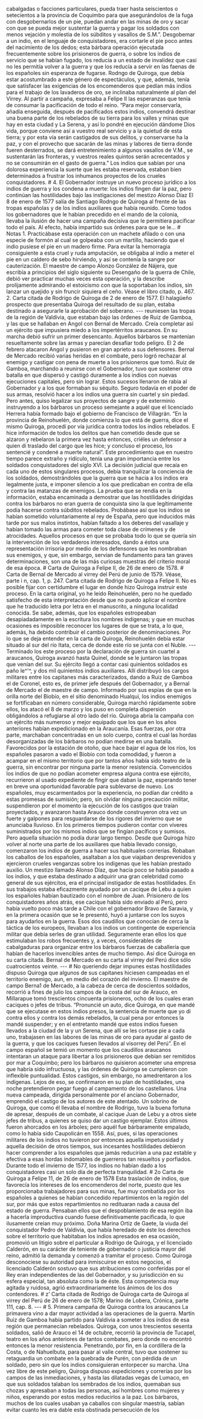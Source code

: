 cabalgadas o facciones particulares, pueda traer hasta seiscientos o setecientos a la provincia de Coquimbo para que asegurándolos de la fuga con desgobernarlos de un pie, puedan andar en las minas de oro y sacar con que se pueda mejor sustentar la guerra y pagar los soldados con menos vejación y molestia de los súbditos y vasallos de S.M.”. Desgobemar a un indio, en el lenguaje de conquistadores, era cortarle el pie poco antes del nacimiento de los dedos; esta bárbara operación ejecutada frecuentemente sobre los prisioneros de guerra, o sobre los indios de servicio que se habían fugado, los reducía a un estado de invalidez que casi no les permitía volver a la guerra y que los reducía a servir en las faenas de los españoles sin esperanza de fugarse. Rodngo de Quiroga, que debía estar acostumbrado a este género de espectáculos, y que, además, tenía que satisfacer las exigencias de los encomenderos que pedían más indios para el trabajo de los lavaderos de oro, se inclinaba naturalmente al plan del Virrey. Al partir a campaña, expresaba a Felipe II las esperanzas que tenía de consumar la pacificación de todo el reino. “Para mejor conservarla, añadía enseguida, después de pacificados estos indios, convendrá destinar una buena parte de los rebelados de su tierra para los valles y minas que hay en esta ciudad y La Serena, y así lo pondré en ejecución dándome Dios vida, porque conviene así a vuestro real servicio y a la quietud de esta tierra; y por esta vía serán castigados de sus delitos, y conservarse ha la paz, y con el provecho que sacarán de las minas y labores de tierra donde fueren desterrados, se dará entretenimiento a algunos vasallos de V.M., se sustentarán las fronteras, y vuestros reales quintos serán acrecentados y no se consumirán en el gasto de guerra.” Los indios que sabían por una dolorosa experiencia la suerte que les estaba reservada, estaban bien determinados a frustrar los inhumanos proyectos de los crueles conquistadores. # 4. El Gobernador instruye un nuevo proceso jurídico a los indios de guerra y los condena a muerte: los indios fingen dar la paz, pero continúan las hostilidades bajo las instigaciones del mestizo Alonso Díaz El 8 de enero de 1577 salía de Santiago Rodngo de Quiroga al frente de las tropas españolas y de los indios auxiliares que había reunido. Como todos los gobernadores que le habían precedido en el mando de la colonia, llevaba la ilusión de hacer una campaña decisiva que le permitiera pacificar todo el país. Al efecto, había impartido sus órdenes para que se le... # Notas 1. Practicábase esta operación con un machete afilado o con una especie de formón al cual se golpeaba con un martillo, haciendo que el indio pusiese el pie en un madero firme. Para evitar la hemorragia consiguiente a esta cruel y ruda amputación, se obligaba al indio a meter el pie en un caldero de sebo hirviendo, y así se contenía la sangre por cauterización. El maestre de campo Alonzo González de Nájera, que escribía a principios del siglo siguiente su Desengaño de la guerra de Chile, debió ver practicar muchas veces esta operación, y la describe prolijamente admirando el estoicismo con que la soportaban los indios, sin lanzar un quejido y sin fruncir siquiera el ceño. Véase el libro citado, p. 467. 2. Carta citada de Rodrigo de Quiroga de 2 de enero de 1577. El halagüeño prospecto que presentaba Quiroga del resultado de su plan, estaba destinado a asegurarle la aprobación del soberano. --- reuniesen las tropas de la región de Valdivia, que estaban bajo las órdenes de Ruiz de Gamboa, y las que se hallaban en Angol con Bernal de Mercado. Creía completar así un ejército que impusiera miedo a los impertérritos araucanos. En su marcha debió sufrir un primer desencanto. Aquellos bárbaros se mantenían resueltamente sobre las armas y parecían desafiar todo peligro. El 2 de febrero atacaron Angol y pusieron en gran aprieto a sus defensores. Bernal de Mercado recibió varias heridas en el combate, pero logró rechazar al enemigo y castigar con pena de muerte a los prisioneros que tomó. Ruiz de Gamboa, marchando a reunirse con el Gobernador, tuvo que sostener otra batalla en que dispersó y castigó duramente a los indios con nuevas ejecuciones capitales, pero sin lograr. Estos sucesos llenaron de rabia al Gobernador y a los que formaban su séquito. Seguro todavía en el poder de sus armas, resolvió hacer a los indios una guerra sin cuartel y sin piedad. Pero antes, quiso legalizar sus proyectos de sangre y de exterminio instruyendo a los bárbaros un proceso semejante a aquél que el licenciado Herrera había formado bajo el gobierno de Francisco de Villagrán. “En la provincia de Reinohuelén, donde comienza lo que está de guerra, dice el mismo Quiroga, procedí por vía jurídica contra todos los indios rebelados. E hice información de todos los delitos que han cometido desde que se alzaron y rebelaron la primera vez hasta entonces, criéles un defensor a quien di traslado del cargo que les hice; y concluso el proceso, los sentencié y condené a muerte natural”. Este procedimiento que en nuestro tiempo parece extraño y ridículo, tenía una gran importancia entre los soldados conquistadores del siglo XVI. La decisión judicial que recaía en cada uno de estos singulares procesos, debía tranquilizar la conciencia de los soldados, demostrándoles que la guerra que se hacía a los indios era legalmente justa, e imponer silencio a los que predicaban en contra de ella y contra las matanzas de enemigos. La prueba que se rendía en la información, estaba encaminada a demostrar que las hostilidades dirigidas contra los bárbaros no eran guerra de conquista sino la que legítimamente podía hacerse contra súbditos rebelados. Probábase así que los indios se habían sometido voluntariamente al rey de España, pero que inducidos más tarde por sus malos instintos, habían faltado a los deberes del vasallaje y habían tomado las armas para cometer toda clase de crímenes y de atrocidades. Aquellos procesos en que se probaba todo lo que se quería sin la intervención de los verdaderos interesados, dando a éstos una representación irrisoria por medio de los defensores que les nombraban sus enemigos, y que, sin embargo, servían de fundamento para tan graves determinaciones, son una de las más curiosas muestras del criterio moral de esa época. # Carta de Quiroga a Felipe II, de 26 de enero de 1578. # Carta de Bernal de Mercado al virrey del Perú de junio de 1579. Véase, parte i n, cap. 1, p. 247. Carta citada de Rodrigo de Quiroga a Felipe II. No es posible fijar con certidumbre el lugar en donde hizo Quiroga instruir este proceso. En la carta original, yo he leído Reinohuelén, pero no he quedado satisfecho de esta interpretación desde que no puedo aplicar el nombre que he traducido letra por letra en el manuscrito, a ninguna localidad conocida. Se sabe, además, que los españoles estropeaban desapiadadamente en la escritura los nombres indígenas; y que en muchas ocasiones es imposible reconocer los lugares de que se trata, a lo que, además, ha debido contribuir el cambio posterior de denominaciones. Por lo que se deja entender en la carta de Quiroga, Reinohuelén debía estar situado al sur del río Itata, cerca de donde este río se junta con el Nuble. --- Terminado los este proceso por la declaración de guerra sin cuartel a araucanos, Quiroga avanzó hasta Quinel, donde se le juntaron las tropas que venían del sur. Su ejército llegó a contar casi quinientos soldados es paño le^'^, y dos mil quinientos indios auxiliares. Allí distribuyó los cargos militares entre los capitanes más caracterizados, dando a Ruiz de Gamboa el de Coronel, esto es, de primer jefe después del Gobernador, y a Bernal de Mercado el de maestre de campo. Informado por sus espías de que en la orilla norte del Biobío, en el sitio denominado Hualqui, los indios enemigos se fortificaban en número considerable, Quiroga marchó rápidamente sobre ellos, los atacó el 8 de marzo y los puso en completa dispersión obligándolos a refugiarse al otro lado del río. Quiroga abría la campaña con un ejército más numeroso y mejor equipado que los que en los años anteriores habían expedicionado en la Araucanía. Esas fuerzas, por otra parte, marchaban concentradas en un solo cuerpo, contra el cual las hordas desorganizadas de los bárbaros no podían medirse en una batalla. Favorecidos por la estación de otoño, que hace bajar el agua de los ríos, los españoles pasaron a vado el Biobío con toda comodidad, y fueron a acampar en el mismo territorio que por tantos años había sido teatro de la guerra, sin encontrar por ninguna parte la menor resistencia. Convencidos los indios de que no podían acometer empresa alguna contra ese ejército, recurrieron al usado expediente de fingir que daban la paz, esperando tener en breve una oportunidad favorable para sublevarse de nuevo. Los españoles, muy escarmentados por la experiencia, no podían dar crédito a estas promesas de sumisión; pero, sin olvidar ninguna precaución militar, suspendieron por el momento la ejecución de los castigos que traían proyectados, y avanzaron hasta Arauco donde construyeron otra vez un fuerte y galpones para resguardarse de los rigores del invierno que se anunciaba lluvioso. En los primeros tiempos pudieron contar con víveres suministrados por los mismos indios que se fingían pacíficos y sumisos. Pero aquella situación no podía durar largo tiempo. Desde que Quiroga hizo volver al norte una parte de los auxiliares que había llevado consigo, comenzaron los indios de guerra a hacer sus habituales correrías. Robaban los caballos de los españoles, asaltaban a los que viajaban desprevenidos y ejercieron crueles venganzas sobre los indígenas que les habían prestado auxilio. Un mestizo llamado Alonso Díaz, que hacía poco se había pasado a los indios, y que estaba destinado a adquirir una gran celebridad como general de sus ejércitos, era el principal instigador de estas hostilidades. En sus trabajos estaba eficazmente ayudado por un cacique de Lebu a quien los españoles habían bautizado con el nombre de Juan. Prisionero de los conquistadores años atrás, ese cacique había sido enviado al Perú, pero había vuelto poco más tarde a Chile con el gobernador Bravo de Saravia, y en la primera ocasión que se le presentó, huyó a juntarse con los suyos para ayudarlos en la guerra. Esos dos caudillos que conocían de cerca la táctica de los europeos, llevaban a los indios un contingente de experiencia militar que debía serles de gran utilidad. Seguramente eran ellos los que estimulaban los robos frecuentes y, a veces, considerables de cabalgaduras para organizar entre los bárbaros fuerzas de caballería que habían de hacerlos invencibles antes de mucho tiempo. Así dice Quiroga en su carta citada. Bernal de Mercado en su carta al virrey del Perú dice sólo cuatrocientos veinte. --- # No queriendo dejar impunes estas hostilidades dispuso Quiroga que algunos de sus capitanes hiciesen campeadas en el territorio enemigo, aun, en medio del corazón del invierno. El maestre de campo Berna1 de Mercado, a la cabeza de cerca de doscientos soldados, recorrió a fines de julio los campos de la costa del sur de Arauco, en Millarapue tomó trescientos cincuenta prisioneros, ocho de los cuales eran caciques o jefes de tribus. “Pronuncié un auto, dice Quiroga, en que mandé que se ejecutase en estos indios presos, la sentencia de muerte que yo di contra ellos y contra los demás rebelados, la cual pena por entonces la mandé suspender; y en el entretanto mandé que estos indios fuesen llevados a la ciudad de la y un Serena, que allí se les cortase pie a cada uno, trabajasen en las labores de las minas de oro para ayudar al gasto de la guerra, y que los caciques fuesen llevados al visorrey del Perú”. En el campo español se temió un momento que los caudillos araucanos intentaran un ataque para libertar a los prisioneros que debían ser remitidos por mar a Coquimbo; pero los bárbaros no quisieron acometer una empresa que habría sido infructuosa, y las órdenes de Quiroga se cumplieron con inflexible puntualidad. Estos castigos, sin embargo, no amedrentaron a los indígenas. Lejos de eso, se confirmaron en su plan de hostilidades, una noche pretendieron pegar fuego al campamento de los castellanos. Una nueva campeada, dirigida personalmente por el anciano Gobernador, emprendió el castigo de los autores de este atentado. Un sobrino de Quiroga, que como él llevaba el nombre de Rodrigo, tuvo la buena fortuna de apresar, después de un combate, al cacique Juan de Lebu y a otros siete jefes de tribus, a quienes se quiso dar un castigo ejemplar. Estos últimos fueron ahorcados en los árboles; pero aquél fue bárbaramente empalado, como lo había sido Caupolicán en 1558. Así, pues, si las operaciones militares de los indios no tuvieron por entonces aquella impetuosidad y aquella decisión de otros tiempos, sus incesantes hostilidades debieron hacer comprender a los españoles que jamás reducirían a una paz estable y efectiva a esas hordas indomables de guerreros tan resueltos y porfiados. Durante todo el invierno de 1577, los indios no habían dado a los conquistadores casi un solo día de perfecta tranquilidad. # 2o Carta de Quiroga a Felipe 11, de 26 de enero de 1578 Esta traslación de indios, que favorecía los intereses de los encomenderos del norte, puesto que les proporcionaba trabajadores para sus minas, fue muy combatida por los españoles a quienes se habían concedido repartimientos en la región del sur, por más que estos repartimientos no redituaran nada a causa del estado de guerra. Pensaban ellos que el despoblamiento de esa región iba a hacerla improductiva cuando fuese definitivamente pacificada, lo que ilusamente creían muy próximo. Doña Marina Ortiz de Gaete, la viuda del conquistador Pedro de Valdivia, que había heredado de éste los derechos sobre el territorio que habitaban los indios apresados en esa ocasión, promovió un litigio sobre el particular a Rodrigo de Quiroga, y el licenciado Calderón, en su carácter de teniente de gobernador o justicia mayor del reino, admitió la demanda y comenzó a tramitar el proceso. Como Quiroga desconociese su autoridad para inmiscuirse en estos negocios, el licenciado Calderón sostuvo que sus atribuciones como conferidas por el Rey eran independientes de las del Gobernador, y su jurisdicción en su esfera especial, tan absoluta como la de éste. Esta competencia muy agitada y ruidosa, agrió extraordinariamente los ánimos de los dos contendores. # z’ Carta citada de Rodrigo de Quiroga carta de Quiroga al virrey del Perú de 26 de enero de 1578; Marino de Lobera, Crónica, parte 111, cap. 8. --- # 5. Primera campaña de Quiroga contra los araucanos La primavera vino a dar mayor actividad a las operaciones de la guerra. Martín Ruiz de Gamboa había partido para Valdivia a someter a los indios de esa región que permanecían rebelados. Quiroga, con unos trescientos sesenta soldados, salió de Arauco el 14 de octubre, recorrió la provincia de Tucapel, teatro en los años anteriores de tantos combates, pero donde no encontró entonces la menor resistencia. Penetrando, por fin, en la cordillera de la Costa, o de Nahuelbuta, para pasar al valle central, tuvo que sostener su retaguardia un combate en la quebrada de Purén, con pérdida de un soldado, pero sin que los indios consiguieran entorpecer su marcha. Una vez libre de este peligro, Quiroga dispuso expediciones y correrías por los campos de las inmediaciones, y hasta las dilatadas vegas de Lumaco, en que sus soldados talaban los sembrados de los indios, quemaban sus chozas y apresaban a todas las personas, así hombres como mujeres y niños, esperando por estos medios reducirlos a la paz. Los bárbaros, muchos de los cuales usaban ya caballos con singular maestría, sabían evitar cuanto les era dable esta obstinada persecución de los